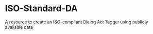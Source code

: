 # ISO-Standard-DA
A resource to create an ISO-compliant Dialog Act Tagger using publicly available data
